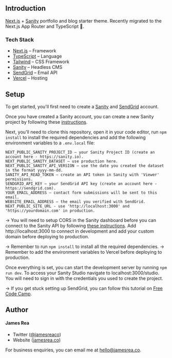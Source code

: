 ## Introduction

[Next.js](https://nextjs.org/) + [Sanity](https://sanity.io/) portfolio and blog starter theme. Recently migrated to the Next.js App Router and TypeScript 🥳.

### Tech Stack

- [Next.js](https://nextjs.org/) – Framework
- [TypeScript](https://www.typescriptlang.org/) – Language
- [Tailwind](https://tailwindcss.com/) – CSS Framework
- [Sanity](https://sanity.io/) – Headless CMS
- [SendGrid](https://sendgrid.com/) – Email API
- [Vercel](https://vercel.com/) – Hosting

## Setup

To get started, you'll first need to create a [Sanity](https://sanity.io/) and [SendGrid](https://sendgrid.com/) account. 

Once you have created a Sanity account, you can create a new Sanity project by following these [instructions](https://www.sanity.io/docs/create-a-sanity-project).

Next, you'll need to clone this repository, open it in your code editor, run `npm install` to install the required dependencies and add the following environment variables to a `.env.local` file:

```
NEXT_PUBLIC_SANITY_PROJECT_ID – your Sanity Project ID (create an account here - https://sanity.io).
NEXT_PUBLIC_SANITY_DATASET – use production here.
NEXT_PUBLIC_SANITY_API_VERSION – use the date you created the dataset in the format yyyy-mm-dd.
SANITY_API_READ_TOKEN – create an API token in Sanity with 'Viewer' permissions.
SENDGRID_API_KEY – your SendGrid API key (create an account here - https://sendgrid.com).
YOUR_EMAIL_ADDRESS – contact form submissions will be sent to this email.
WEBSITE_EMAIL_ADDRESS – the email you verified with SendGrid.
NEXT_PUBLIC_SITE_URL - use 'http://localhost:3000' and 'https://yourdomain.com' in production.
```

→ You will need to setup CORS in the Sanity dashboard before you can connect to the Sanity API by following [these instructions](https://www.sanity.io/docs/cors#5a355ee47b66). Add http://localhost:3000 to connect in development and add your custom domain before deploying to production.

→ Remember to run `npm install` to install all the required dependencies. 
→ Remember to add the environment variables to Vercel before deploying to production.

 Once everything is set, you can start the development server by running `npm run dev`. To access your Sanity Studio navigate to localhost:3000/studio. You will need to sign in with the credentials you used to create the project.

→ If you get stuck setting up SendGrid, you can follow this tutorial on [Free Code Camp](https://www.freecodecamp.org/news/how-to-build-a-working-contact-form-with-sendgrid-and-next-js/). 

## Author

#### James Rea

- Twitter ([@jamesreaco](https://twitter.com/jamesreaco))
- Website ([jamesrea.co](https://jamesrea.co))

For business enquiries, you can email me at hello@jamesrea.co.